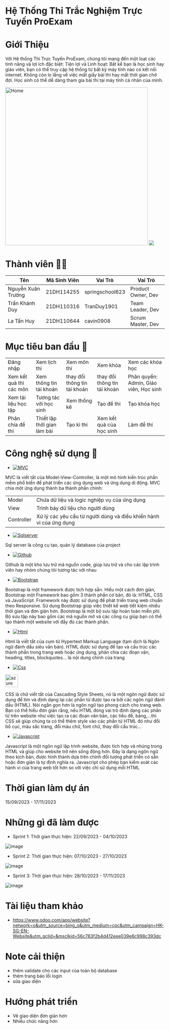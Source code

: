 # Hệ Thống Thi Trắc Nghiệm Trực Tuyến ProExam
# Giới Thiệu
Với Hệ thống Thi Trực Tuyến ProExam, chúng tôi mang đến một loạt các tính năng và lợi ích đặc biệt: Tiện lợi và Linh hoạt: Bất kể bạn là học sinh hay giáo viên, bạn có thể truy cập hệ thống từ bất kỳ máy tính nào có kết nối internet. Không còn lo lắng về việc mất giấy bài thi hay mất thời gian chờ đợi. Học sinh có thể dễ dàng tham gia bài thi tại máy tính cá nhân của mình.

<img width="450" height="500" alt="Home" src="https://github.com/cavin0908/Nhom5_HeThongThiTracNghiemOnline_T6_Ca2/assets/130212092/358c7f57-0ab9-4bb4-af51-f3c0d692f93a"> ![](https://media.giphy.com/media/JGMaGy5beukJ96I5Xw/giphy.gif)

# Thành viên 👨‍💻
| Tên | Mã Sinh Viên | Vai Trò | Vai Trò |
|---|---|---|---|
| Nguyễn Xuân Trường | 21DH114255 | springschool623 | Product Owner, Dev |
| Trần Khánh Duy | 21DH110316 | TranDuy1901 | Team Leader, Dev |  
| La Tấn Huy | 21DH110644 | cavin0908 | Scrum Master, Dev |

# Mục tiêu ban đầu 🎯
| | | | | |
|---|---|---|---|---|
| Đăng nhập | Xem lịch thi | Xem môn thi | Xem khóa | Xem các khóa học |
| Xem kết quả thi các môn | Xem thông tin tài khoản | thay đổi thông tin tài khoản | thay đổi thông tin tài khoản | Phân quyền: Admin, Giáo viên, Học sinh |
| Xem tài liệu học tập | Tương tác với học sinh | Xem thống kê | Tạo đề thi | Tạo khóa học |
| Phân chia đề thi | Thiết lập thời gian làm bài | Tạo kì thi | Xem kết quả của học sinh | Làm đề thi |

# Công nghệ sử dụng 💾
- [![MVC]([])]([https://docs.microsoft.com/en-us/aspnet/core/mvc/](https://dotnet.microsoft.com/en-us/apps/aspnet/mvc))

MVC là viết tắt của Model-View-Controller, là một mô hình kiến trúc phần mềm phổ biến để phát triển các ứng dụng web và ứng dụng di động. MVC chia một ứng dụng thành ba thành phần chính:

| | |
|---|---|
| Model | Chứa dữ liệu và logic nghiệp vụ của ứng dụng |
| View | Trình bày dữ liệu cho người dùng |
| Controller | Xử lý các yêu cầu từ người dùng và điều khiển hành vi của ứng dụng |

- [![Sqlserver]([])]([https://docs.microsoft.com/en-us/aspnet/core/mvc/](https://dotnet.microsoft.com/en-us/apps/aspnet/mvc))

Sql server là công cụ tạo, quản lý database của project
- [![Github]([])]([https://docs.microsoft.com/en-us/aspnet/core/mvc/](https://dotnet.microsoft.com/en-us/apps/aspnet/mvc))

Github là một kho lưu trữ mã nguồn code, giúp lưu trữ và cho các lập trình viên hay nhóm chúng tôi tương tác với nhau 

- [![Bootstrap]([])]([https://docs.microsoft.com/en-us/aspnet/core/mvc/](https://dotnet.microsoft.com/en-us/apps/aspnet/mvc))

Bootstrap là một framework được tích hợp sẵn. Hiểu một cách đơn giản, Bootstrap một Framework bao gồm 3 thành phần cơ bản, đó là: HTML, CSS và JavaScript. Framework này được sử dụng để phát triển trang web chuẩn theo Responsive. Sử dụng Bootstrap giúp việc thiết kế web tiết kiệm nhiều thời gian và đơn giản hơn. Bootstrap là một bộ sưu tập hoàn toàn miễn phí. Bộ sưu tập này bao gồm các mã nguồn mở và các công cụ giúp bạn có thể tạo thành một website với đầy đủ các thành phần.

- [![Html]([])]([https://docs.microsoft.com/en-us/aspnet/core/mvc/](https://dotnet.microsoft.com/en-us/apps/aspnet/mvc))

Html là viết tắt của cụm từ Hypertext Markup Language (tạm dịch là Ngôn ngữ đánh dấu siêu văn bản). HTML được sử dụng để tạo và cấu trúc các thành phần trong trang web hoặc ứng dụng, phân chia các đoạn văn, heading, titles, blockquotes… là nội dung chính của trang

- [![Css]([])]([https://docs.microsoft.com/en-us/aspnet/core/mvc/](https://dotnet.microsoft.com/en-us/apps/aspnet/mvc))
<img src="https://camo.githubusercontent.com/6df31a460cb0c38f960e92812c8b6f8bce4c7f13170fb4782f0b31ab8e792ac2/68747470733a2f2f7777772e766563746f726c6f676f2e7a6f6e652f6c6f676f732f6d6963726f736f66745f617a7572652f6d6963726f736f66745f617a7572652d69636f6e2e737667" alt="azure" width="40" height="40" data-canonical-src="https://www.vectorlogo.zone/logos/microsoft_azure/microsoft_azure-icon.svg" style="max-width: 100%;">

CSS là chữ viết tắt của Cascading Style Sheets, nó là một ngôn ngữ được sử dụng để tìm và định dạng lại các phần tử được tạo ra bởi các ngôn ngữ đánh dấu (HTML). Nói ngắn gọn hơn là ngôn ngữ tạo phong cách cho trang web. Bạn có thể hiểu đơn giản rằng, nếu HTML đóng vai trò định dạng các phần tử trên website như việc tạo ra các đoạn văn bản, các tiêu đề, bảng,…thì CSS sẽ giúp chúng ta có thể thêm style vào các phần tử HTML đó như đổi bố cục, màu sắc trang, đổi màu chữ, font chữ, thay đổi cấu trúc…
  
- [![Javascript]([])]([https://docs.microsoft.com/en-us/aspnet/core/mvc/](https://dotnet.microsoft.com/en-us/apps/aspnet/mvc))

Javascript là một ngôn ngữ lập trình website, được tích hợp và nhúng trong HTML và giúp cho website trở nên sống động hơn. Đây là dạng ngôn ngữ theo kịch bản, được hình thành dựa trên chính đối tượng phát triển có sẵn hoặc đơn giản là tự định nghĩa ra. Javascript cho phép bạn kiểm soát các hành vi của trang web tốt hơn so với việc chỉ sử dụng mỗi HTML

# Thời gian làm dự án
15/09/2023 - 17/11/2023

# Những gì đã làm được
- Sprint 1:
Thời gian thực hiện: 22/09/2023 - 04/10/2023

![image](https://github.com/cavin0908/Nhom5_HeThongThiTracNghiemOnline_T6_Ca2/assets/130212092/18aad7a7-1d3d-4fe0-9907-bc379a49a917)

- Sprint 2:
Thời gian thực hiện: 07/10/2023 - 27/10/2023

![image](https://github.com/cavin0908/Nhom5_HeThongThiTracNghiemOnline_T6_Ca2/assets/130212092/523a5747-0425-4456-b973-1ba278d4702d)

- Sprint 3:
Thời gian thực hiện: 28/10/2023 - 17/11/2023

![image](https://github.com/cavin0908/Nhom5_HeThongThiTracNghiemOnline_T6_Ca2/assets/130212092/3ae2d635-e169-41d0-964b-b82929a620ba)

# Tài liệu tham khảo
- https://www.odoo.com/app/website?network=o&utm_source=bing_o&utm_medium=cpc&utm_campaign=HK-SG-EN-Website&utm_gclid=&msclkid=56c783f2b4d412eee039e6c998c393dc

# Note cải thiện
- thêm validate cho các input của toàn bộ database
- thêm trang báo lỗi login
- sửa giao diện

# Hướng phát triển
- Vẽ giao diện đơn giản hơn
- Nhiều chức năng hơn
  

